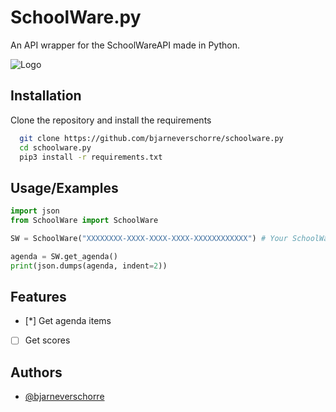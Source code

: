 
# SchoolWare.py

An API wrapper for the SchoolWareAPI made in Python.




![Logo](https://www.wisa.be/webouders/images/schoolwareLogo.png)

## Installation

Clone the repository and install the requirements

```bash
  git clone https://github.com/bjarneverschorre/schoolware.py
  cd schoolware.py
  pip3 install -r requirements.txt
```

## Usage/Examples

```py
import json
from SchoolWare import SchoolWare

SW = SchoolWare("XXXXXXXX-XXXX-XXXX-XXXX-XXXXXXXXXXXX") # Your SchoolWare Token

agenda = SW.get_agenda()
print(json.dumps(agenda, indent=2))
```

## Features

- [*]  Get agenda items
- [ ]  Get scores


## Authors

- [@bjarneverschorre](https://www.github.com/bjarneverschorre)


